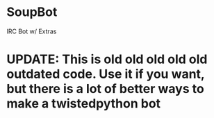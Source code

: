 # SoupBot
IRC Bot w/ Extras

# UPDATE: This is old old old old old outdated code. Use it if you want, but there is a lot of better ways to make a twistedpython bot
